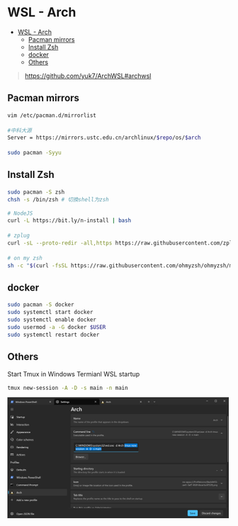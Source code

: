 <!-- customize-category: Linux -->

# WSL - Arch

- [WSL - Arch](#wsl---arch)
  - [Pacman mirrors](#pacman-mirrors)
  - [Install Zsh](#install-zsh)
  - [docker](#docker)
  - [Others](#others)

> <https://github.com/yuk7/ArchWSL#archwsl>

## Pacman mirrors

```sh
vim /etc/pacman.d/mirrorlist

#中科大源
Server = https://mirrors.ustc.edu.cn/archlinux/$repo/os/$arch

sudo pacman -Syyu
```

## Install Zsh

```bash
sudo pacman -S zsh
chsh -s /bin/zsh # 切換shell为zsh
```

```sh
# NodeJS
curl -L https://bit.ly/n-install | bash

# zplug
curl -sL --proto-redir -all,https https://raw.githubusercontent.com/zplug/installer/master/installer.zsh | zsh

# on my zsh
sh -c "$(curl -fsSL https://raw.githubusercontent.com/ohmyzsh/ohmyzsh/master/tools/install.sh)"
```

## docker

```sh
sudo pacman -S docker
sudo systemctl start docker
sudo systemctl enable docker
sudo usermod -a -G docker $USER
sudo systemctl restart docker
```

## Others

Start Tmux in Windows Termianl WSL startup

```sh
tmux new-session -A -D -s main -n main
```

<img width=500 src='/assets/image/Snipaste_2024-02-13_14-03-40.png'/>
